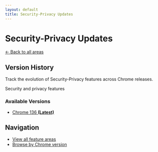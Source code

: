 ```yaml
---
layout: default
title: Security-Privacy Updates
---
```


# Security-Privacy Updates

[← Back to all areas](../index.html)

## Version History

Track the evolution of Security-Privacy features across Chrome releases.

Security and privacy features

### Available Versions

- [Chrome 136 **(Latest)**](./chrome-136-en.html)

## Navigation

- [View all feature areas](../index.html)
- [Browse by Chrome version](../../versions/index.html)

